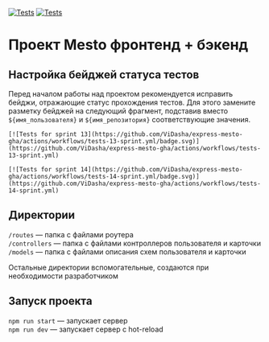 [![Tests](https://github.com/ViDasha/express-mesto-gha/actions/workflows/tests-13-sprint.yml/badge.svg)](https://github.com/ViDasha/express-mesto-gha/actions/workflows/tests-13-sprint.yml) [![Tests](https://github.com/ViDasha/express-mesto-gha/actions/workflows/tests-14-sprint.yml/badge.svg)](https://github.com/ViDasha/express-mesto-gha/actions/workflows/tests-14-sprint.yml)
# Проект Mesto фронтенд + бэкенд



## Настройка бейджей статуса тестов
Перед началом работы над проектом рекомендуется исправить бейджи, отражающие статус прохождения тестов.
Для этого замените разметку бейджей на следующий фрагмент, подставив вместо `${имя_пользователя}` и `${имя_репозитория}` соответствующие значения.

```
[![Tests for sprint 13](https://github.com/ViDasha/express-mesto-gha/actions/workflows/tests-13-sprint.yml/badge.svg)](https://github.com/ViDasha/express-mesto-gha/actions/workflows/tests-13-sprint.yml) 

[![Tests for sprint 14](https://github.com/ViDasha/express-mesto-gha/actions/workflows/tests-14-sprint.yml/badge.svg)](https://github.com/ViDasha/express-mesto-gha/actions/workflows/tests-14-sprint.yml)
```


## Директории

`/routes` — папка с файлами роутера  
`/controllers` — папка с файлами контроллеров пользователя и карточки   
`/models` — папка с файлами описания схем пользователя и карточки  
  
Остальные директории вспомогательные, создаются при необходимости разработчиком

## Запуск проекта

`npm run start` — запускает сервер   
`npm run dev` — запускает сервер с hot-reload
